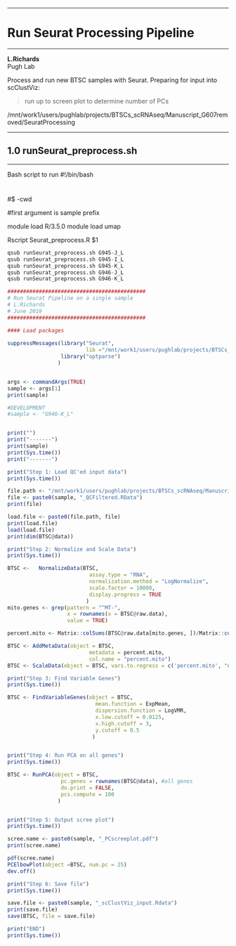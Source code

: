 
---
# Run Seurat Processing Pipeline
---

**L.Richards**  
Pugh Lab  

Process and run new BTSC samples with Seurat. 
Preparing for input into scClustViz:
> run up to screen plot to determine number of PCs


/mnt/work1/users/pughlab/projects/BTSCs_scRNAseq/Manuscript_G607removed/SeuratProcessing

---
## 1.0 runSeurat_preprocess.sh 
---

Bash script to run 
#!/bin/bash
#
#$ -cwd

#first argument is sample prefix

module load R/3.5.0
module load umap

Rscript Seurat_preprocess.R $1

```R
qsub runSeurat_preprocess.sh G945-J_L
qsub runSeurat_preprocess.sh G945-I_L
qsub runSeurat_preprocess.sh G945-K_L
qsub runSeurat_preprocess.sh G946-J_L
qsub runSeurat_preprocess.sh G946-K_L
```


```R
############################################
# Run Seurat Pipeline on a single sample  
# L.Richards
# June 2019
############################################

#### Load packages
 
suppressMessages(library("Seurat", 
                         lib ="/mnt/work1/users/pughlab/projects/BTSCs_scRNAseq/Manuscript/lib/"),
                 library("optparse")
                )


args <- commandArgs(TRUE)
sample <- args[1]
print(sample)

#DEVELOPMENT
#sample <- "G946-K_L"


print("")
print("-------")
print(sample)
print(Sys.time())
print("-------")

print("Step 1: Load QC'ed input data")
print(Sys.time())

file.path <- "/mnt/work1/users/pughlab/projects/BTSCs_scRNAseq/Manuscript_G607removed/QC/"
file <- paste0(sample, "_QCFiltered.RData")
print(file)

load.file <- paste0(file.path, file)
print(load.file)
load(load.file)
print(dim(BTSC@data))

print("Step 2: Normalize and Scale Data")
print(Sys.time())

BTSC <-   NormalizeData(BTSC, 
                          assay.type = "RNA",
                          normalization.method = "LogNormalize", 
                          scale.factor = 10000,
                          display.progress = TRUE
                         )
mito.genes <- grep(pattern = "^MT-", 
                   x = rownames(x = BTSC@raw.data), 
                   value = TRUE)

percent.mito <- Matrix::colSums(BTSC@raw.data[mito.genes, ])/Matrix::colSums(BTSC@raw.data)

BTSC <- AddMetaData(object = BTSC, 
                          metadata = percent.mito, 
                          col.name = "percent.mito")
BTSC <- ScaleData(object = BTSC, vars.to.regress = c('percent.mito', "nUMI"))

print("Step 3: Find Variable Genes")
print(Sys.time())

BTSC <- FindVariableGenes(object = BTSC, 
                            mean.function = ExpMean, 
                            dispersion.function = LogVMR, 
                            x.low.cutoff = 0.0125, 
                            x.high.cutoff = 3, 
                            y.cutoff = 0.5
                           )


print("Step 4: Run PCA on all genes")
print(Sys.time())

BTSC <- RunPCA(object = BTSC, 
                 pc.genes = rownames(BTSC@data), #all genes
                 do.print = FALSE, 
                 pcs.compute = 100
                )


print("Step 5: Output scree plot")
print(Sys.time())

scree.name <- paste0(sample, "_PCscreeplot.pdf")
print(scree.name)

pdf(scree.name)
PCElbowPlot(object =BTSC, num.pc = 25)
dev.off()

print("Step 6: Save file")
print(Sys.time())

save.file <- paste0(sample, "_scClustViz_input.Rdata")
print(save.file)
save(BTSC, file = save.file)

print("END")
print(Sys.time())

```

